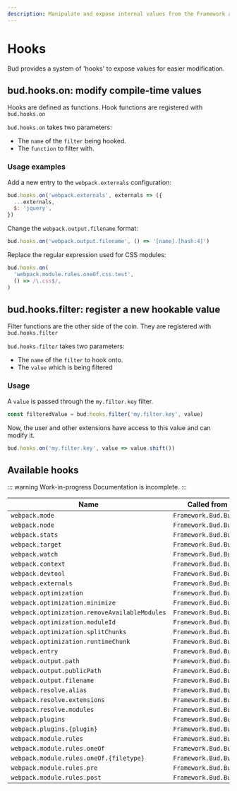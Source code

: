 ```yaml
---
description: Manipulate and expose internal values from the Framework and extensions.
---
```


# Hooks

Bud provides a system of 'hooks' to expose values for easier modification.

## bud.hooks.on: modify compile-time values

Hooks are defined as functions. Hook functions are registered with `bud.hooks.on`

`bud.hooks.on` takes two parameters:

- The `name` of the `filter` being hooked.
- The `function` to filter with.

### Usage examples

Add a new entry to the `webpack.externals` configuration:

```js
bud.hooks.on('webpack.externals', externals => ({
  ...externals,
  $: 'jquery',
})
```

Change the `webpack.output.filename` format:

```js
bud.hooks.on('webpack.output.filename', () => '[name].[hash:4]')
```

Replace the regular expression used for CSS modules:

```js
bud.hooks.on(
  'webpack.module.rules.oneOf.css.test',
  () => /\.css$/,
)
```

## bud.hooks.filter: register a new hookable value

Filter functions are the other side of the coin. They are registered with `bud.hooks.filter`

`bud.hooks.filter` takes two parameters:

- The `name` of the `filter` to hook onto.
- The `value` which is being filtered

### Usage

A `value` is passed through the `my.filter.key` filter.

```js
const filteredValue = bud.hooks.filter('my.filter.key', value)
```

Now, the user and other extensions have access to this value and can modify it.

```js
bud.hooks.on('my.filter.key', value => value.shift())
```

## Available hooks

::: warning Work-in-progress
Documentation is incomplete. :::

| Name                                          | Called from           |
| --------------------------------------------- | --------------------- |
| `webpack.mode`                                | `Framework.Bud.Build` |
| `webpack.node`                                | `Framework.Bud.Build` |
| `webpack.stats`                               | `Framework.Bud.Build` |
| `webpack.target`                              | `Framework.Bud.Build` |
| `webpack.watch`                               | `Framework.Bud.Build` |
| `webpack.context`                             | `Framework.Bud.Build` |
| `webpack.devtool`                             | `Framework.Bud.Build` |
| `webpack.externals`                           | `Framework.Bud.Build` |
| `webpack.optimization`                        | `Framework.Bud.Build` |
| `webpack.optimization.minimize`               | `Framework.Bud.Build` |
| `webpack.optimization.removeAvailableModules` | `Framework.Bud.Build` |
| `webpack.optimization.moduleId`               | `Framework.Bud.Build` |
| `webpack.optimization.splitChunks`            | `Framework.Bud.Build` |
| `webpack.optimization.runtimeChunk`           | `Framework.Bud.Build` |
| `webpack.entry`                               | `Framework.Bud.Build` |
| `webpack.output.path`                         | `Framework.Bud.Build` |
| `webpack.output.publicPath`                   | `Framework.Bud.Build` |
| `webpack.output.filename`                     | `Framework.Bud.Build` |
| `webpack.resolve.alias`                       | `Framework.Bud.Build` |
| `webpack.resolve.extensions`                  | `Framework.Bud.Build` |
| `webpack.resolve.modules`                     | `Framework.Bud.Build` |
| `webpack.plugins`                             | `Framework.Bud.Build` |
| `webpack.plugins.{plugin}`                    | `Framework.Bud.Build` |
| `webpack.module.rules`                        | `Framework.Bud.Build` |
| `webpack.module.rules.oneOf`                  | `Framework.Bud.Build` |
| `webpack.module.rules.oneOf.{filetype}`       | `Framework.Bud.Build` |
| `webpack.module.rules.pre`                    | `Framework.Bud.Build` |
| `webpack.module.rules.post`                   | `Framework.Bud.Build` |
